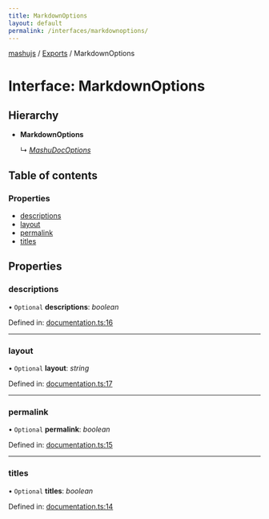 ```yaml
---
title: MarkdownOptions
layout: default
permalink: /interfaces/markdownoptions/
---
```

[mashujs](/) / [Exports](/modules/) / MarkdownOptions

# Interface: MarkdownOptions

## Hierarchy

* **MarkdownOptions**

  ↳ [*MashuDocOptions*](/mashudocoptions/)

## Table of contents

### Properties

- [descriptions](/markdownoptions/#descriptions)
- [layout](/markdownoptions/#layout)
- [permalink](/markdownoptions/#permalink)
- [titles](/markdownoptions/#titles)

## Properties

### descriptions

• `Optional` **descriptions**: *boolean*

Defined in: [documentation.ts:16](/https://github.com/EpokTarren/mashu/blob/5e59b19/src/documentation.ts#L16)

___

### layout

• `Optional` **layout**: *string*

Defined in: [documentation.ts:17](/https://github.com/EpokTarren/mashu/blob/5e59b19/src/documentation.ts#L17)

___

### permalink

• `Optional` **permalink**: *boolean*

Defined in: [documentation.ts:15](/https://github.com/EpokTarren/mashu/blob/5e59b19/src/documentation.ts#L15)

___

### titles

• `Optional` **titles**: *boolean*

Defined in: [documentation.ts:14](/https://github.com/EpokTarren/mashu/blob/5e59b19/src/documentation.ts#L14)
